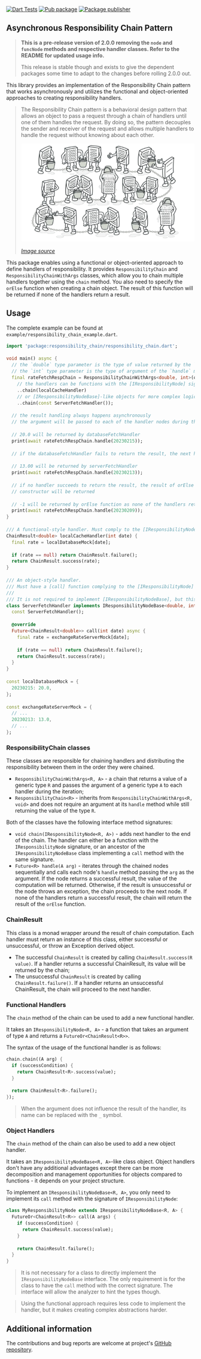 [![Dart Tests](https://github.com/mitryp/responsibility_chain/actions/workflows/dart.yml/badge.svg)](https://github.com/mitryp/responsibility_chain/actions/workflows/dart.yml?branch=master)
[![Pub package](https://img.shields.io/pub/v/responsibility_chain.svg)](https://pub.dev/packages/responsibility_chain)
[![Package publisher](https://img.shields.io/pub/publisher/responsibility_chain.svg)](https://pub.dev/packages/responsibility_chain/publisher)

## Asynchronous Responsibility Chain Pattern

> **This is a pre-release version of 2.0.0 removing the `node` and `funcNode` methods and respective handler classes. 
> Refer to the README for updated usage info.**
> 
> This release is stable though and exists to give the dependent packages some time to adapt to the changes before 
> rolling 2.0.0 out.

This library provides an implementation of the Responsibility Chain pattern that works asynchronously and utilizes
the functional and object-oriented approaches to creating responsibility handlers.

> The Responsibility Chain pattern is a behavioral design pattern that allows an object to pass a request through a
> chain of handlers until one of them handles the request. By doing so, the pattern decouples the sender and receiver of
> the request and allows multiple handlers to handle the request without knowing about each other.
>
> <img src="https://raw.githubusercontent.com/mitryp/responsibility_chain/master/_images/illustration.webp" alt="Responsibility Chain Pattern Illustration"/>
>
> [_Image source_](https://refactoring.guru/design-patterns/chain-of-responsibility)

This package enables using a functional or object-oriented approach to define handlers of responsibility.
It provides `ResponsibilityChain` and `ResponsibilityChainWithArgs` classes, which allow you to chain multiple handlers
together using the `chain` method.
You also need to specify the `orElse` function when creating a chain object. The result of this function will be returned
if none of the handlers return a result.

## Usage

The complete example can be found at `example/responsibility_chain_example.dart`.

```dart
import 'package:responsibility_chain/responsibility_chain.dart';

void main() async {
  // the `double` type parameter is the type of value returned by the `handle` method of the chain
  // the `int` type parameter is the type of argument of the `handle` method of the chain
  final rateFetchRespChain = ResponsibilityChainWithArgs<double, int>(orElse: (_) => -1)
    // the handlers can be functions with the [IResponsibilityNode] signature
    ..chain(localCacheHandler)
    // or [IResponsibilityNodeBase]-like objects for more complex logic
    ..chain(const ServerFetchHandler());

  // the result handling always happens asynchronously
  // the argument will be passed to each of the handler nodes during the execution

  // 20.0 will be returned by databaseFetchHandler
  print(await rateFetchRespChain.handle(20230215));

  // if the databaseFetchHandler fails to return the result, the next handler will be called

  // 13.00 will be returned by serverFetchHandler
  print(await rateFetchRespChain.handle(20230213));

  // if no handler succeeds to return the result, the result of orElse function from the chain
  // constructor will be returned

  // -1 will be returned by orElse function as none of the handlers returned the result
  print(await rateFetchRespChain.handle(20230209));
}

/// A functional-style handler. Must comply to the [IResponsibilityNode] signature.
ChainResult<double> localCacheHandler(int date) {
  final rate = localDatabaseMock[date];

  if (rate == null) return ChainResult.failure();
  return ChainResult.success(rate);
}

/// An object-style handler.
/// Must have a [call] function complying to the [IResponsibilityNode] signature.
///
/// It is not required to implement [IResponsibilityNodeBase], but this way the analyzer will hint the types for you.
class ServerFetchHandler implements IResponsibilityNodeBase<double, int> {
  const ServerFetchHandler();

  @override
  Future<ChainResult<double>> call(int date) async {
    final rate = exchangeRateServerMock[date];

    if (rate == null) return ChainResult.failure();
    return ChainResult.success(rate);
  }
}

const localDatabaseMock = {
  20230215: 20.0,
};

const exchangeRateServerMock = {
  // ...
  20230213: 13.0,
  // ...
};
```

### ResponsibilityChain classes

These classes are responsible for chaining handlers and distributing the responsibility between them in the order they
were chained.

- `ResponsibilityChainWithArgs<R, A>` - a chain that returns a value of a generic type `R` and passes the argument of a
  generic type `A` to each handler during the iteration;
- `ResponsibilityChain<R>` - inherits from `ResponsibilityChainWithArgs<R, void>` and does not require an argument at
  its `handle` method while still returning the value of the type `R`.

Both of the classes have the following interface method signatures:

- `void chain(IResponsibilityNode<R, A>)` - adds next handler to the end of the chain. The handler can either be a
  function with the `IResponsibilityNode` signature, or an ancestor of the `IResponsibilityNodeBase` class implementing
  a `call` method with the same signature.
- `Future<R> handle(A arg)` - iterates through the chained nodes sequentially and calls each node's
  `handle` method passing the `arg` as the argument. If the node returns a successful result, the value of the
  computation
  will be returned. Otherwise, if the result is unsuccessful or the node throws an exception, the chain proceeds to the
  next node. If none of the handlers return a successful result, the chain will return the result of the `orElse`
  function.

### ChainResult

This class is a monad wrapper around the result of chain computation. Each handler must return an instance of this
class, either successful or unsuccessful, or throw an Exception derived object.

- The successful `ChainResult` is created by calling `ChainResult.success(R value)`. If a handler returns a successful
  ChainResult, its value will be returned by the chain;
- The unsuccessful `ChainResult` is created by calling `ChainResult.failure()`. If a handler returns an unsuccessful
  ChainResult, the chain will proceed to the next handler.

### Functional Handlers

The `chain` method of the chain can be used to add a new functional handler.

It takes an `IResponsibilityNode<R, A>` - a function that takes an argument of type `A` and returns
a `FutureOr<ChainResult<R>>`.

The syntax of the usage of the functional handler is as follows:

```dart
chain.chain((A arg) {
  if (successCondition) {
    return ChainResult<R>.success(value);
  }
  
  return ChainResult<R>.failure();
});
```

> When the argument does not influence the result of the handler, its name can be replaced with the `_` symbol.

### Object Handlers

The `chain` method of the chain can also be used to add a new object handler.

It takes an `IResponsibilityNodeBase<R, A>`-like class object. Object handlers don't have any additional
advantages except there can be more decomposition and management opportunities for objects compared to functions -
it depends on your project structure.

To implement an `IResponsibilityNodeBase<R, A>`, you only need to implement its `call` method with the signature of
`IResponsibilityNode`:

```dart
class MyResponsibilityNode extends IResponsibilityNodeBase<R, A> {
  FutureOr<ChainResult<R>> call(A args) {
    if (successCondition) {
      return ChainResult.success(value);
    }
    
    return ChainResult.failure();
  }
}
```

> It is not necessary for a class to directly implement the `IResponsibilityNodeBase` interface.
> The only requirement is for the class to have the `call` method with the correct signature.
> The interface will allow the analyzer to hint the types though.

> Using the functional approach requires less code to implement the handler, but it makes creating complex abstractions 
> harder.

## Additional information

The contributions and bug reports are welcome at project's
[GitHub repository](https://github.com/mitryp/responsibility_chain).
